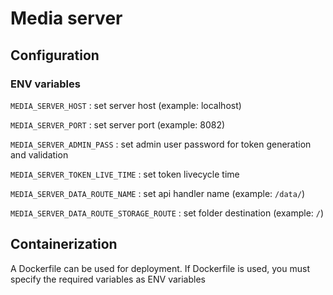 # Media server

## Configuration

### ENV variables
`MEDIA_SERVER_HOST` : set server host (example: localhost)

`MEDIA_SERVER_PORT` : set server port (example: 8082)

`MEDIA_SERVER_ADMIN_PASS` : set admin user password for token generation and validation

`MEDIA_SERVER_TOKEN_LIVE_TIME` : set token livecycle time

`MEDIA_SERVER_DATA_ROUTE_NAME` : set api handler name (example: `/data/`)

`MEDIA_SERVER_DATA_ROUTE_STORAGE_ROUTE` : set folder destination (example: `/`)

## Containerization
A Dockerfile can be used for deployment. If Dockerfile is used, you must specify the required variables as ENV variables